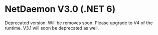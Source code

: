 # NetDaemon V3.0 (.NET 6)
Deprecated version. Will be removes soon. Please upgrade to V4 of the runtime. V3.1 will soon be deprecated as well.